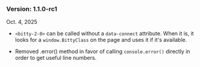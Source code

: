 ### Version: 1.1.0-rc1

Oct. 4, 2025

- `<bitty-2-0>` can be called
without a `data-connect` attribute. When it is, 
it looks for a `window.BittyClass` on the 
page and uses it if it's available. 

- Removed .error() method in favor of
calling `console.error()` directly in order
to get useful line numbers.
